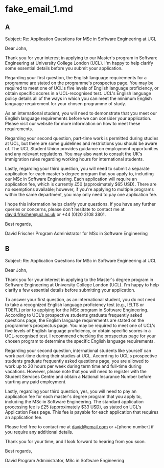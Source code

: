 # fake_email_1.md

## A

Subject: Re: Application Questions for MSc in Software Engineering at UCL

Dear John,

Thank you for your interest in applying to our Master's program in Software Engineering at University College London (UCL). I'm happy to help clarify some essential details before you submit your application.

Regarding your first question, the English language requirements for a programme are stated on the programme's prospectus page. You may be required to meet one of UCL's five levels of English language proficiency, or obtain specific scores in a UCL-recognised test. UCL's English language policy details all of the ways in which you can meet the minimum English language requirement for your chosen programme of study.

As an international student, you will need to demonstrate that you meet our English language requirements before we can consider your application. Please visit our website for more information on how to meet these requirements.

Regarding your second question, part-time work is permitted during studies at UCL, but there are some guidelines and restrictions you should be aware of. The UCL Student Union provides guidance on employment opportunities and any relevant regulations. You may also want to consult the UK's immigration rules regarding working hours for international students.

Lastly, regarding your third question, you will need to submit a separate application for each master's degree program that you apply to, including our MSc in Software Engineering. Each application will require an application fee, which is currently £50 (approximately $65 USD). There are no exemptions available; however, if you're applying to multiple programs within the same department, you may only need to pay one application fee.

I hope this information helps clarify your questions. If you have any further queries or concerns, please don't hesitate to contact me at [david.frischer@ucl.ac.uk](mailto:david.frischer@ucl.ac.uk) or +44 (0)20 3108 3801.

Best regards,

David Frischer
Program Administrator for MSc in Software Engineering

## B

Subject: Re: Application Questions for MSc in Software Engineering at UCL

Dear John,

Thank you for your interest in applying to the Master's degree program in Software Engineering at University College London (UCL). I'm happy to help clarify a few essential details before submitting your application.

To answer your first question, as an international student, you do not need to take a recognized English language proficiency test (e.g., IELTS or TOEFL) prior to applying for the MSc program in Software Engineering. According to UCL's prospective students graduate frequently asked questions page, the English language requirements are stated on the programme's prospectus page. You may be required to meet one of UCL's five levels of English language proficiency, or obtain specific scores in a UCL-recognised test. I recommend checking the prospectus page for your chosen program to determine the specific English language requirements.

Regarding your second question, international students like yourself can work part-time during their studies at UCL. According to UCL's prospective students graduate frequently asked questions page, you are allowed to work up to 20 hours per week during term time and full-time during vacations. However, please note that you will need to register with the Student Services Centre and obtain a National Insurance Number before starting any paid employment.

Lastly, regarding your third question, yes, you will need to pay an application fee for each master's degree program that you apply to, including the MSc in Software Engineering. The standard application processing fee is £25 (approximately $33 USD), as stated on UCL's Application Fees page. This fee is payable for each application that requires an application fee.

Please feel free to contact me at [david@email.com](mailto:david@email.com) or +[phone number] if you require any additional details.

Thank you for your time, and I look forward to hearing from you soon.

Best regards,

David
Program Administrator, MSc in Software Engineering



